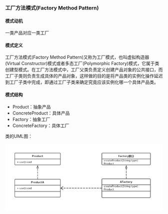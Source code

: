 ### 工厂方法模式(Factory Method Pattern)

#### 模式动机

一类产品对应一类工厂

#### 模式定义

工厂方法模式(Factory Method Pattern)又称为工厂模式，也叫虚拟构造器(Virtual Constructor)模式或者多态工厂(Polymorphic Factory)模式，它属于类创建型模式。在工厂方法模式中，工厂父类负责定义创建产品对象的公共接口，而工厂子类则负责生成具体的产品对象，这样做的目的是将产品类的实例化操作延迟到工厂子类中完成，即通过工厂子类来确定究竟应该实例化哪一个具体产品类。

#### 模式结构

- Product：抽象产品
- ConcreteProduct：具体产品
- Factory：抽象工厂
- ConcreteFactory：具体工厂

类的UML图：

![图](https://github.com/mxsm/document/blob/master/image/designmode/FactoryMethodPattern.png?raw=true)

